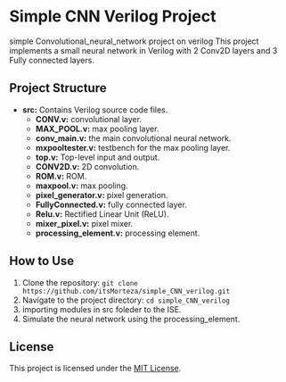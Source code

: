 # Simple CNN Verilog Project
simple Convolutional_neural_network project on verilog
This project implements a small neural network in Verilog with 2 Conv2D layers and 3 Fully connected layers.

## Project Structure

- **src:** Contains Verilog source code files.
  - **CONV.v:**  convolutional layer.
  - **MAX_POOL.v:**  max pooling layer.
  - **conv_main.v:**  the main convolutional neural network.
  - **mxpooltester.v:**   testbench for the max pooling layer.
  - **top.v:** Top-level  input and output.
  - **CONV2D.v:**  2D convolution.
  - **ROM.v:**  ROM.
  - **maxpool.v:**  max pooling.
  - **pixel_generator.v:**  pixel generation.
  - **FullyConnected.v:**  fully connected layer.
  - **Relu.v:**  Rectified Linear Unit (ReLU).
  - **mixer_pixel.v:**  pixel mixer.
  - **processing_element.v:**  processing element.

## How to Use

1. Clone the repository: `git clone https://github.com/itsMorteza/simple_CNN_verilog.git`
2. Navigate to the project directory: `cd simple_CNN_verilog`
3. importing modules in src foleder to the ISE.
4. Simulate the neural network using the processing_element.

## License

This project is licensed under the [MIT License](LICENSE).
